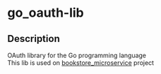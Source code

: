 # go_oauth-lib
## Description
OAuth library for the Go programming language  
This lib is used on [bookstore_microservice](https://github.com/diegoclair/bookstore_microservices) project
